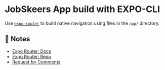 # JobSkeers App build with EXPO-CLI

Use [`expo-router`](https://expo.github.io/router) to build native navigation using files in the `app/` directory.

## 📝 Notes

- [Expo Router: Docs](https://expo.github.io/router)
- [Expo Router: Repo](https://github.com/expo/router)
- [Request for Comments](https://github.com/expo/router/discussions/1)
